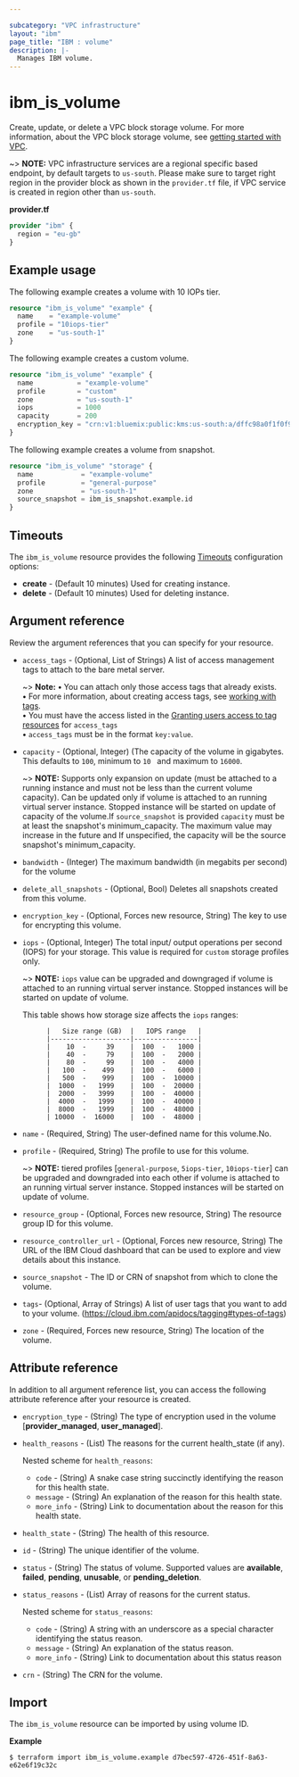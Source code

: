 ```yaml
---

subcategory: "VPC infrastructure"
layout: "ibm"
page_title: "IBM : volume"
description: |-
  Manages IBM volume.
---
```


# ibm_is_volume
Create, update, or delete a VPC block storage volume. For more information, about the VPC block storage volume, see [getting started with VPC](https://cloud.ibm.com/docs/vpc).

~> **NOTE:**
VPC infrastructure services are a regional specific based endpoint, by default targets to `us-south`. Please make sure to target right region in the provider block as shown in the `provider.tf` file, if VPC service is created in region other than `us-south`.

**provider.tf**

```terraform
provider "ibm" {
  region = "eu-gb"
}
```

## Example usage
The following example creates a volume with 10 IOPs tier.

```terraform
resource "ibm_is_volume" "example" {
  name    = "example-volume"
  profile = "10iops-tier"
  zone    = "us-south-1"
}
```
The following example creates a custom volume.

```terraform
resource "ibm_is_volume" "example" {
  name           = "example-volume"
  profile        = "custom"
  zone           = "us-south-1"
  iops           = 1000
  capacity       = 200
  encryption_key = "crn:v1:bluemix:public:kms:us-south:a/dffc98a0f1f0f95f6613b3b752286b87:e4a29d1a-2ef0-42a6-8fd2-350deb1c647e:key:5437653b-c4b1-447f-9646-b2a2a4cd6179"
}

```

The following example creates a volume from snapshot.
```terraform
resource "ibm_is_volume" "storage" {
  name            = "example-volume"
  profile         = "general-purpose"
  zone            = "us-south-1"
  source_snapshot = ibm_is_snapshot.example.id
}
```
## Timeouts
The `ibm_is_volume` resource provides the following [Timeouts](https://www.terraform.io/docs/language/resources/syntax.html) configuration options:

- **create** - (Default 10 minutes) Used for creating instance.
- **delete** - (Default 10 minutes) Used for deleting instance.


## Argument reference
Review the argument references that you can specify for your resource. 

- `access_tags`  - (Optional, List of Strings) A list of access management tags to attach to the bare metal server.

  ~> **Note:** 
  **&#x2022;** You can attach only those access tags that already exists.</br>
  **&#x2022;** For more information, about creating access tags, see [working with tags](https://cloud.ibm.com/docs/account?topic=account-tag&interface=ui#create-access-console).</br>
  **&#x2022;** You must have the access listed in the [Granting users access to tag resources](https://cloud.ibm.com/docs/account?topic=account-access) for `access_tags`</br>
  **&#x2022;** `access_tags` must be in the format `key:value`.
- `capacity` - (Optional, Integer) (The capacity of the volume in gigabytes. This defaults to `100`, minimum to `10 ` and maximum to `16000`.

  ~> **NOTE:** Supports only expansion on update (must be attached to a running instance and must not be less than the current volume capacity). Can be updated only if volume is attached to an running virtual server instance. Stopped instance will be started on update of capacity of the volume.If `source_snapshot` is provided `capacity` must be at least the snapshot's minimum_capacity. The maximum value may increase in the future and If unspecified, the capacity will be the source snapshot's minimum_capacity.

- `bandwidth` - (Integer) The maximum bandwidth (in megabits per second) for the volume
- `delete_all_snapshots` - (Optional, Bool) Deletes all snapshots created from this volume.
- `encryption_key` - (Optional, Forces new resource, String) The key to use for encrypting this volume.
- `iops` - (Optional, Integer) The total input/ output operations per second (IOPS) for your storage. This value is required for `custom` storage profiles only.

  ~> **NOTE:** `iops` value can be upgraded and downgraged if volume is attached to an running virtual server instance. Stopped instances will be started on update of volume.

  This table shows how storage size affects the `iops` ranges:

            |   Size range (GB)  |   IOPS range   |
            |--------------------|----------------|
            |    10  -     39    |  100  -   1000 |
            |    40  -     79    |  100  -   2000 |
            |    80  -     99    |  100  -   4000 |
            |   100  -    499    |  100  -   6000 |
            |   500  -    999    |  100  -  10000 |
            |  1000  -   1999    |  100  -  20000 |
            |  2000  -   3999    |  100  -  40000 |
            |  4000  -   1999    |  100  -  40000 |
            |  8000  -   1999    |  100  -  48000 |
            | 10000  -  16000    |  100  -  48000 |

- `name` - (Required, String) The user-defined name for this volume.No.
- `profile` - (Required, String) The profile to use for this volume.

  ~> **NOTE:**  tiered profiles [`general-purpose`, `5iops-tier`, `10iops-tier`] can be upgraded and downgraded into each other if volume is attached to an running virtual server instance. Stopped instances will be started on update of volume.
- `resource_group` - (Optional, Forces new resource, String) The resource group ID for this volume.
- `resource_controller_url` - (Optional, Forces new resource, String) The URL of the IBM Cloud dashboard that can be used to explore and view details about this instance.
- `source_snapshot` - The ID or CRN of snapshot from which to clone the volume.
- `tags`- (Optional, Array of Strings) A list of user tags that you want to add to your volume. (https://cloud.ibm.com/apidocs/tagging#types-of-tags)
- `zone` - (Required, Forces new resource, String) The location of the volume.

## Attribute reference
In addition to all argument reference list, you can access the following attribute reference after your resource is created.
- `encryption_type` - (String) The type of encryption used in the volume [**provider_managed**, **user_managed**].
- `health_reasons` - (List) The reasons for the current health_state (if any).

  Nested scheme for `health_reasons`:
  - `code` - (String) A snake case string succinctly identifying the reason for this health state.
  - `message` - (String) An explanation of the reason for this health state.
  - `more_info` - (String) Link to documentation about the reason for this health state.
- `health_state` - (String) The health of this resource.
- `id` - (String) The unique identifier of the volume.
- `status` - (String) The status of volume. Supported values are **available**, **failed**, **pending**, **unusable**, or **pending_deletion**.
- `status_reasons` - (List) Array of reasons for the current status.

  Nested scheme for `status_reasons`:
  - `code` - (String) A string with an underscore as a special character identifying the status reason.
  - `message` - (String) An explanation of the status reason.
  - `more_info` - (String) Link to documentation about this status reason
- `crn` - (String) The CRN for the volume.

## Import
The `ibm_is_volume` resource can be imported by using volume ID.

**Example**

```
$ terraform import ibm_is_volume.example d7bec597-4726-451f-8a63-e62e6f19c32c
```
